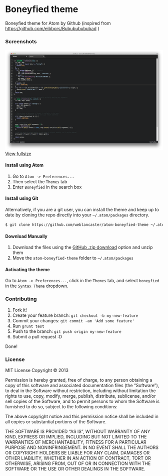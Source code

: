 # Boneyfied theme

Boneyfied theme for Atom by Github (inspired from https://github.com/eibbors/Bubububububad )

### Screenshots

![Boneyfied Screenshot](boneyfied.png)
[View fullsize](https://www.dropbox.com/s/i8s3yus5d4ayqgc/boneyfied.png)

#### Install using Atom

1. Go to `Atom -> Preferences...`
2. Then select the `Themes` tab
3. Enter `Boneyfied` in the search box

#### Install using Git

Alternatively, if you are a git user, you can install the theme and keep up to date by cloning the repo directly into your `~/.atom/packages` directory.

```sh
$ git clone https://github.com/weblancaster/atom-boneyfied-theme ~/.atom/packages/atom-boneyfied-theme
```

#### Download Manually

1. Download the files using the [GitHub .zip download](https://github.com/weblancaster/atom-boneyfied-theme/archive/master.zip) option and unzip them
3. Move the `atom-boneyfied-theme` folder to `~/.atom/packages`

#### Activating the theme

Go to `Atom -> Preferences...`, click in the `Themes` tab, and select `boneyfied` in the `Syntax Theme` dropdown.

### Contributing

1. Fork it!
2. Create your feature branch: `git checkout -b my-new-feature`
3. Commit your changes: `git commit -am 'Add some feature'`
4. Run `grunt test`
5. Push to the branch: `git push origin my-new-feature`
6. Submit a pull request :D

Done!

### License
MIT License
Copyright © 2013

Permission is hereby granted, free of charge, to any person obtaining a copy of this software and associated documentation files (the “Software”), to deal in the Software without restriction, including without limitation the rights to use, copy, modify, merge, publish, distribute, sublicense, and/or sell copies of the Software, and to permit persons to whom the Software is furnished to do so, subject to the following conditions:

The above copyright notice and this permission notice shall be included in all copies or substantial portions of the Software.

THE SOFTWARE IS PROVIDED “AS IS”, WITHOUT WARRANTY OF ANY KIND, EXPRESS OR IMPLIED, INCLUDING BUT NOT LIMITED TO THE WARRANTIES OF MERCHANTABILITY, FITNESS FOR A PARTICULAR PURPOSE AND NONINFRINGEMENT. IN NO EVENT SHALL THE AUTHORS OR COPYRIGHT HOLDERS BE LIABLE FOR ANY CLAIM, DAMAGES OR OTHER LIABILITY, WHETHER IN AN ACTION OF CONTRACT, TORT OR OTHERWISE, ARISING FROM, OUT OF OR IN CONNECTION WITH THE SOFTWARE OR THE USE OR OTHER DEALINGS IN THE SOFTWARE.
